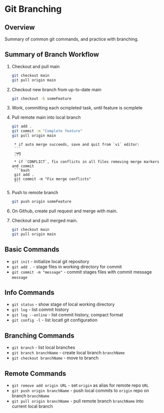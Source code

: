 # Git Branching


## Overview

Summary of common git commands, and practice with branching.

## Summary of Branch Workflow

1. Checkout and pull main

	```bash
	git checkout main
	git pull origin main
	```
2. Checkout new branch from up-to-date main
	```bash
	git checkout -b someFeature
	```
3. Work, committing each ocmpleted task, until feature is ocmplete
4. Pull remote main into local branch
	```bash
	git add .
	git commit -m "Complete feature"
	git pull origin main
	```

		* if auto merge succeeds, save and quit from `vi` editor:
		```
		:wq
		```
		* if `CONFLICT`, fix conflicts in all files removing merge markers and commit
		```bash
		git add .
		git commit -m "Fix merge conflicts"
		```
5. Push to remote branch
	```bash
	git push origin someFeature
	```
6. On Github, create pull request and merge with main.
7. Checkout and pull merged main.
	```bash
	git checkout main
	git pull origin main
	```



## Basic Commands
* `git init` - initialize local git repository
* `git add .` - stage files in working directory for commit
* `git commit -m "message"` - commit stages files with commit message `message`

## Info Commands
* `git status` - show stage of local working directory
* `git log` - list commit history
* `git log --online` - list commit history, compact format
* `git config -l` - list locatl git configuration

## Branching Commands
* `git branch` - list local branches
* `git branch branchName` - create local branch `branchName`
* `git checkout branchName` - move to branch

## Remote Commands
* `git remove add origin URL` - set `origin` as alias for remote repo `URL`
* `git push origin branchName` - push local commits to `origin` repo on branch `branchName`
* `git pull origin branchName` - pull remote branch `branchName` into current local branch


